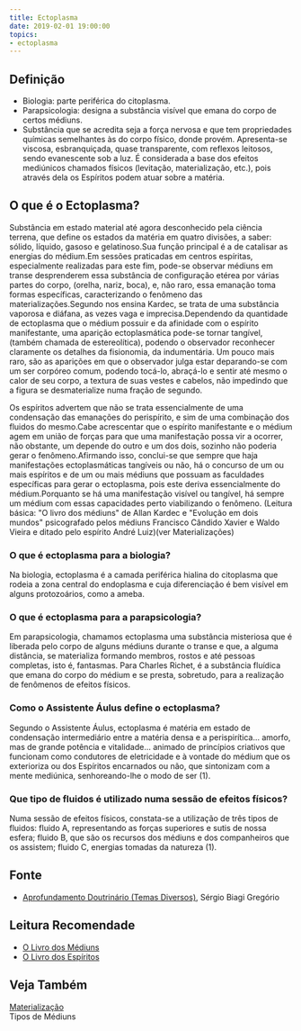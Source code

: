 ```yaml
---
title: Ectoplasma
date: 2019-02-01 19:00:00
topics:
- ectoplasma
---
```


## Definição
* Biologia: parte periférica do citoplasma. 
* Parapsicologia: designa a substância visível que emana do corpo de certos médiuns.
* Substância que se acredita seja a força nervosa e que tem propriedades
  químicas semelhantes às do corpo físico, donde provém.  Apresenta-se viscosa,
  esbranquiçada, quase transparente, com reflexos leitosos, sendo evanescente
  sob a luz. É considerada a base dos efeitos mediúnicos chamados físicos
  (levitação, materialização, etc.), pois através dela os Espíritos podem atuar
  sobre a matéria.

## O que é o Ectoplasma?
Substância em estado material até agora desconhecido pela ciência terrena, que
define os estados da matéria em quatro divisões, a saber: sólido, líquido,
gasoso e gelatinoso.Sua função principal é a de catalisar as energias do
médium.Em sessões praticadas em centros espíritas, especialmente realizadas para
este fim, pode-se observar médiuns em transe desprenderem essa substância de
configuração etérea por várias partes do corpo, (orelha, nariz, boca), e, não
raro, essa emanação toma formas específicas, caracterizando o fenômeno das
materializações.Segundo nos ensina Kardec, se trata de uma substância vaporosa e
diáfana, as vezes vaga e imprecisa.Dependendo da quantidade de ectoplasma que o
médium possuir e da afinidade com o espírito manifestante, uma aparição
ectoplasmática pode-se tornar tangível, (também chamada de estereolítica),
podendo o observador reconhecer claramente os detalhes da fisionomia, da
indumentária. Um pouco mais raro, são as aparições em que o observador julga
estar deparando-se com um ser corpóreo comum, podendo tocá-lo, abraçá-lo e
sentir até mesmo o calor de seu corpo, a textura de suas vestes e cabelos, não
impedindo que a figura se desmaterialize numa fração de segundo.

Os espíritos advertem que não se trata essencialmente de uma condensação das
emanações do perispírito, e sim de uma combinação dos fluidos do mesmo.Cabe
acrescentar que o espírito manifestante e o médium agem em união de forças para
que uma manifestação possa vir a ocorrer, não obstante, um depende do outro e um
dos dois, sozinho não poderia gerar o fenômeno.Afirmando isso, conclui-se que
sempre que haja manifestações ectoplasmáticas tangíveis ou não, há o concurso de
um ou mais espíritos e de um ou mais médiuns que possuam as faculdades
específicas para gerar o ectoplasma, pois este deriva essencialmente do
médium.Porquanto se há uma manifestação visível ou tangível, há sempre um médium
com essas capacidades perto viabilizando o fenômeno. (Leitura básica: "O livro
dos médiuns" de Allan Kardec e "Evolução em dois mundos" psicografado pelos
médiuns Francisco Cândido Xavier e Waldo Vieira e ditado pelo espírito André
Luiz)(ver Materializações) 

### O que é ectoplasma para a biologia?
Na biologia, ectoplasma é a camada periférica hialina do citoplasma que
rodeia a zona central do endoplasma e cuja diferenciação é bem visível
em alguns protozoários, como a ameba.

### O que é ectoplasma para a parapsicologia?
Em parapsicologia, chamamos ectoplasma uma substância misteriosa que é
liberada pelo corpo de alguns médiuns durante o transe e que, a alguma
distância, se materializa formando membros, rostos e até pessoas
completas, isto é, fantasmas. Para Charles Richet, é a substância
fluídica que emana do corpo do médium e se presta, sobretudo, para a
realização de fenômenos de efeitos físicos.

### Como o Assistente Áulus define o ectoplasma?
Segundo o Assistente Áulus, ectoplasma é matéria em estado de
condensação intermediário entre a matéria densa e a perispirítica...
amorfo, mas de grande potência e vitalidade... animado de princípios
criativos que funcionam como condutores de eletricidade e à vontade do
médium que os exterioriza ou dos Espíritos encarnados ou não, que
sintonizam com a mente mediúnica, senhoreando-lhe o modo de ser (1).

### Que tipo de fluidos é utilizado numa sessão de efeitos físicos?
Numa sessão de efeitos físicos, constata-se a utilização de três tipos
de fluidos: fluido A, representando as forças superiores e sutis de
nossa esfera; fluido B, que são os recursos dos médiuns e dos
companheiros que os assistem; fluido C, energias tomadas da natureza
(1).

## Fonte
* [Aprofundamento Doutrinário (Temas Diversos)](https://sites.google.com/view/aprofundamentodoutrinario/ectoplasma-e-materialização), Sérgio Biagi Gregório

## Leitura Recomendade
* [O Livro dos Médiuns](/livros/livro-dos-mediuns)  
* [O Livro dos Espíritos](/livros/livro-dos-espiritos)

## Veja Também
[ Materialização ](../materializacao)  
Tipos de Médiuns

